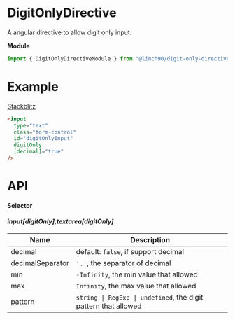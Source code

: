 # DigitOnlyDirective

A angular directive to allow digit only input.

**Module**

```typescript
import { DigitOnlyDirectiveModule } from "@linch90/digit-only-directive";
```

# Example

[Stackblitz](https://stackblitz.com/edit/digit-only)

```html
<input
  type="text"
  class="form-control"
  id="digitOnlyInput"
  digitOnly
  [decimal]="true"
/>
```

# API

**Selector**

#### _input[digitOnly],textarea[digitOnly]_

| Name             | Description                                                     |
| ---------------- | --------------------------------------------------------------- |
| decimal          | default: `false`, if support decimal                            |
| decimalSeparator | `'.'`, the separator of decimal                                 |
| min              | `-Infinity`, the min value that allowed                         |
| max              | `Infinity`, the max value that allowed                          |
| pattern          | `string \| RegExp \| undefined`, the digit pattern that allowed |
